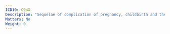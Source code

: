 ```yaml
---
ICD10: O94X
Description: "Sequelae of complication of pregnancy, childbirth and the puerperium"
Matters: No
Weight: 0
---
```


